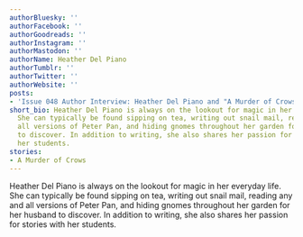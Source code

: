 ```yaml
---
authorBluesky: ''
authorFacebook: ''
authorGoodreads: ''
authorInstagram: ''
authorMastodon: ''
authorName: Heather Del Piano
authorTumblr: ''
authorTwitter: ''
authorWebsite: ''
posts:
- 'Issue 048 Author Interview: Heather Del Piano and "A Murder of Crows"'
short_bio: Heather Del Piano is always on the lookout for magic in her everyday life.
  She can typically be found sipping on tea, writing out snail mail, reading any and
  all versions of Peter Pan, and hiding gnomes throughout her garden for her husband
  to discover. In addition to writing, she also shares her passion for stories with
  her students.
stories:
- A Murder of Crows
---
```


Heather Del Piano is always on the lookout for magic in her everyday life. She can typically be found sipping on tea, writing out snail mail, reading any and all versions of Peter Pan, and hiding gnomes throughout her garden for her husband to discover. In addition to writing, she also shares her passion for stories with her students.
